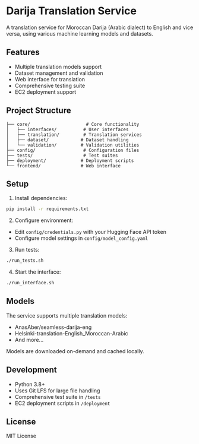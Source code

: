 # Darija Translation Service

A translation service for Moroccan Darija (Arabic dialect) to English and vice versa, using various machine learning models and datasets.

## Features

- Multiple translation models support
- Dataset management and validation
- Web interface for translation
- Comprehensive testing suite
- EC2 deployment support

## Project Structure

```
├── core/                     # Core functionality
│   ├── interfaces/          # User interfaces
│   ├── translation/         # Translation services
│   ├── dataset/            # Dataset handling
│   └── validation/         # Validation utilities
├── config/                  # Configuration files
├── tests/                   # Test suites
├── deployment/             # Deployment scripts
└── frontend/               # Web interface
```

## Setup

1. Install dependencies:
```bash
pip install -r requirements.txt
```

2. Configure environment:
- Edit `config/credentials.py` with your Hugging Face API token
- Configure model settings in `config/model_config.yaml`

3. Run tests:
```bash
./run_tests.sh
```

4. Start the interface:
```bash
./run_interface.sh
```

## Models

The service supports multiple translation models:
- AnasAber/seamless-darija-eng
- Helsinki-translation-English_Moroccan-Arabic
- And more...

Models are downloaded on-demand and cached locally.

## Development

- Python 3.8+
- Uses Git LFS for large file handling
- Comprehensive test suite in `/tests`
- EC2 deployment scripts in `/deployment`

## License

MIT License
